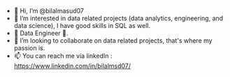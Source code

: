 - 👋 Hi, I’m @bilalmasud07
- 👀 I’m interested in data related projects (data analytics, engineering, and data science), I have good skills in SQL as well.
- 🌱 Data Engineer 💓. 
- 💞️ I’m looking to collaborate on data related projects, that's where my passion is.
- 📫 You can reach me via linkedIn : https://www.linkedin.com/in/bilalmsd07/
